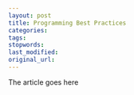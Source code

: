 ```yaml
---
layout: post
title: Programming Best Practices
categories:
tags:
stopwords:
last_modified:
original_url: 
---
```


The article goes here

